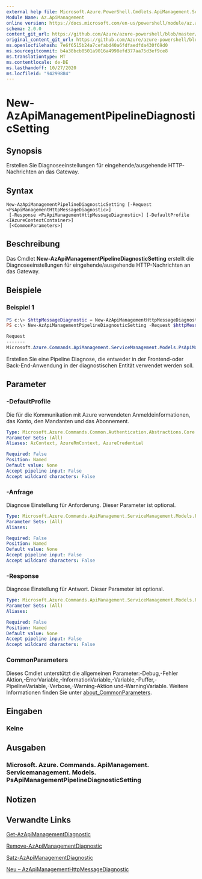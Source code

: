 ```yaml
---
external help file: Microsoft.Azure.PowerShell.Cmdlets.ApiManagement.ServiceManagement.dll-Help.xml
Module Name: Az.ApiManagement
online version: https://docs.microsoft.com/en-us/powershell/module/az.apimanagement/new-azapimanagementpipelinediagnosticsetting
schema: 2.0.0
content_git_url: https://github.com/Azure/azure-powershell/blob/master/src/ApiManagement/ApiManagement/help/New-AzApiManagementPipelineDiagnosticSetting.md
original_content_git_url: https://github.com/Azure/azure-powershell/blob/master/src/ApiManagement/ApiManagement/help/New-AzApiManagementPipelineDiagnosticSetting.md
ms.openlocfilehash: 7e6f6515b24a7cefabd40a6fdfaedfda430f69d0
ms.sourcegitcommit: b4a38bcb0501a9016a4998efd377aa75d3ef9ce8
ms.translationtype: MT
ms.contentlocale: de-DE
ms.lasthandoff: 10/27/2020
ms.locfileid: "94299884"
---
```

# New-AzApiManagementPipelineDiagnosticSetting

## Synopsis
Erstellen Sie Diagnoseeinstellungen für eingehende/ausgehende HTTP-Nachrichten an das Gateway.

## Syntax

```
New-AzApiManagementPipelineDiagnosticSetting [-Request <PsApiManagementHttpMessageDiagnostic>]
 [-Response <PsApiManagementHttpMessageDiagnostic>] [-DefaultProfile <IAzureContextContainer>]
 [<CommonParameters>]
```

## Beschreibung
Das Cmdlet **New-AzApiManagementPipelineDiagnosticSetting** erstellt die Diagnoseeinstellungen für eingehende/ausgehende HTTP-Nachrichten an das Gateway.

## Beispiele

### Beispiel 1
```powershell
PS c:\> $httpMessageDiagnostic = New-AzApiManagementHttpMessageDiagnostic -Headers 'Content-Type', 'UserAgent' -BodyBytes 100
PS c:\> New-AzApiManagementPipelineDiagnosticSetting -Request $httpMessageDiagnostic -Response $httpMessageDiagnostic

Request                                                                                              Response
-------                                                                                              --------
Microsoft.Azure.Commands.ApiManagement.ServiceManagement.Models.PsApiManagementHttpMessageDiagnostic Microsoft.Azure.Commands.ApiManagement.ServiceManagement.Models.PsApiManagementHttpMessageDiagnostic
```

Erstellen Sie eine Pipeline Diagnose, die entweder in der Frontend-oder Back-End-Anwendung in der diagnostischen Entität verwendet werden soll.

## Parameter

### -DefaultProfile
Die für die Kommunikation mit Azure verwendeten Anmeldeinformationen, das Konto, den Mandanten und das Abonnement.

```yaml
Type: Microsoft.Azure.Commands.Common.Authentication.Abstractions.Core.IAzureContextContainer
Parameter Sets: (All)
Aliases: AzContext, AzureRmContext, AzureCredential

Required: False
Position: Named
Default value: None
Accept pipeline input: False
Accept wildcard characters: False
```

### -Anfrage
Diagnose Einstellung für Anforderung.
Dieser Parameter ist optional.

```yaml
Type: Microsoft.Azure.Commands.ApiManagement.ServiceManagement.Models.PsApiManagementHttpMessageDiagnostic
Parameter Sets: (All)
Aliases:

Required: False
Position: Named
Default value: None
Accept pipeline input: False
Accept wildcard characters: False
```

### -Response
Diagnose Einstellung für Antwort.
Dieser Parameter ist optional.

```yaml
Type: Microsoft.Azure.Commands.ApiManagement.ServiceManagement.Models.PsApiManagementHttpMessageDiagnostic
Parameter Sets: (All)
Aliases:

Required: False
Position: Named
Default value: None
Accept pipeline input: False
Accept wildcard characters: False
```

### CommonParameters
Dieses Cmdlet unterstützt die allgemeinen Parameter:-Debug,-Fehler Aktion,-ErrorVariable,-InformationVariable,-Variable,-Puffer,-PipelineVariable,-Verbose,-Warning-Aktion und-WarningVariable. Weitere Informationen finden Sie unter [about_CommonParameters](http://go.microsoft.com/fwlink/?LinkID=113216).

## Eingaben

### Keine

## Ausgaben

### Microsoft. Azure. Commands. ApiManagement. Servicemanagement. Models. PsApiManagementPipelineDiagnosticSetting

## Notizen

## Verwandte Links

[Get-AzApiManagementDiagnostic](./Get-AzApiManagementDiagnostic.md)

[Remove-AzApiManagementDiagnostic](./Remove-AzApiManagementDiagnostic.md)

[Satz-AzApiManagementDiagnostic](./Set-AzApiManagementDiagnostic.md)

[Neu – AzApiManagementHttpMessageDiagnostic](./New-AzApiManagementHttpMessageDiagnostic.md)


